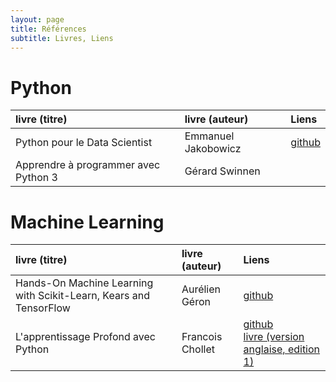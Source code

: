 ```yaml
---
layout: page
title: Références
subtitle: Livres, Liens
---
```



# Python 

| livre (titre) | livre (auteur)| Liens |
|:-------|:-------|:-------|
|Python pour le Data Scientist|Emmanuel Jakobowicz|[github](https://github.com/emjako)|
|Apprendre à programmer avec Python 3|Gérard Swinnen|| 


# Machine Learning

| livre (titre) | livre (auteur)| Liens |
|:-------|:-------|:-------|
|Hands-On Machine Learning with Scikit-Learn, Kears and TensorFlow|Aurélien Géron|[github](https://github.com/ageron)|
|L'apprentissage Profond avec Python| Francois Chollet|[github](https://github.com/fchollet?tab=repositories) <br/> [livre (version anglaise, edition 1)](https://www.manning.com/books/deep-learning-with-python#toc)| 
